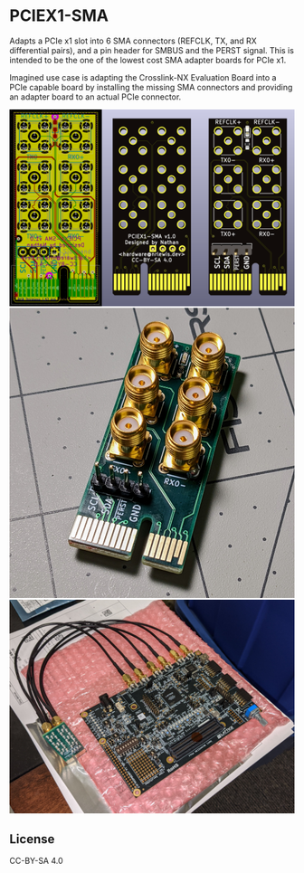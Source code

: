 # PCIEX1-SMA

Adapts a PCIe x1 slot into 6 SMA connectors (REFCLK, TX, and RX differential pairs), and a pin header for SMBUS and the PERST signal. This is intended to be the one of the lowest cost SMA adapter boards for PCIe x1.

Imagined use case is adapting the Crosslink-NX Evaluation Board into a PCIe capable board by installing the missing SMA connectors and providing an adapter board to an actual PCIe connector.

![Picture](/Assets/PCIEX1-SMA.png)
![Assembled](/Assets/Assembled.jpg)
![FPGA](/Assets/Lattice-Crosslink-NX-EVN.jpg)

## License

CC-BY-SA 4.0
